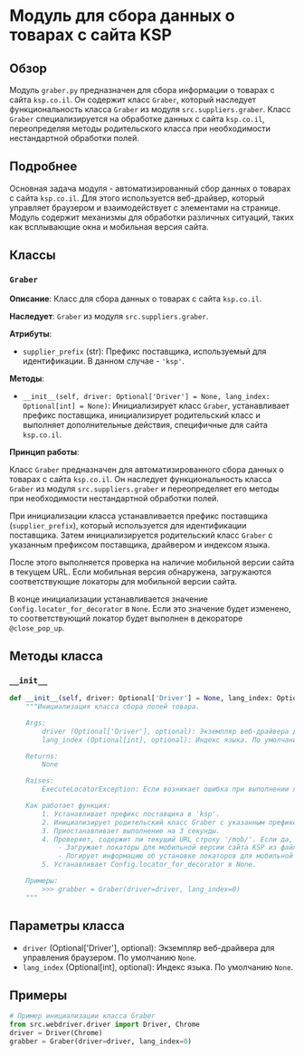 # Модуль для сбора данных о товарах с сайта KSP

## Обзор

Модуль `graber.py` предназначен для сбора информации о товарах с сайта `ksp.co.il`. Он содержит класс `Graber`, который наследует функциональность класса `Graber` из модуля `src.suppliers.graber`. Класс `Graber` специализируется на обработке данных с сайта `ksp.co.il`, переопределяя методы родительского класса при необходимости нестандартной обработки полей.

## Подробнее

Основная задача модуля - автоматизированный сбор данных о товарах с сайта `ksp.co.il`. Для этого используется веб-драйвер, который управляет браузером и взаимодействует с элементами на странице. Модуль содержит механизмы для обработки различных ситуаций, таких как всплывающие окна и мобильная версия сайта.

## Классы

### `Graber`

**Описание**: Класс для сбора данных о товарах с сайта `ksp.co.il`.

**Наследует**: `Graber` из модуля `src.suppliers.graber`.

**Атрибуты**:

-   `supplier_prefix` (str): Префикс поставщика, используемый для идентификации. В данном случае - `'ksp'`.

**Методы**:

-   `__init__(self, driver: Optional['Driver'] = None, lang_index: Optional[int] = None)`: Инициализирует класс `Graber`, устанавливает префикс поставщика, инициализирует родительский класс и выполняет дополнительные действия, специфичные для сайта `ksp.co.il`.

**Принцип работы**:

Класс `Graber` предназначен для автоматизированного сбора данных о товарах с сайта `ksp.co.il`. Он наследует функциональность класса `Graber` из модуля `src.suppliers.graber` и переопределяет его методы при необходимости нестандартной обработки полей.

При инициализации класса устанавливается префикс поставщика (`supplier_prefix`), который используется для идентификации поставщика. Затем инициализируется родительский класс `Graber` с указанным префиксом поставщика, драйвером и индексом языка.

После этого выполняется проверка на наличие мобильной версии сайта в текущем URL. Если мобильная версия обнаружена, загружаются соответствующие локаторы для мобильной версии сайта.

В конце инициализации устанавливается значение `Config.locator_for_decorator` в `None`. Если это значение будет изменено, то соответствующий локатор будет выполнен в декораторе `@close_pop_up`.

## Методы класса

### `__init__`

```python
def __init__(self, driver: Optional['Driver'] = None, lang_index: Optional[int] = None):
    """Инициализация класса сбора полей товара.

    Args:
        driver (Optional['Driver'], optional): Экземпляр веб-драйвера для управления браузером. По умолчанию `None`.
        lang_index (Optional[int], optional): Индекс языка. По умолчанию `None`.

    Returns:
        None

    Raises:
        ExecuteLocatorException: Если возникает ошибка при выполнении локатора.

    Как работает функция:
        1. Устанавливает префикс поставщика в 'ksp'.
        2. Инициализирует родительский класс Graber с указанным префиксом, драйвером и индексом языка.
        3. Приостанавливает выполнение на 3 секунды.
        4. Проверяет, содержит ли текущий URL строку '/mob/'. Если да, то:
            - Загружает локаторы для мобильной версии сайта KSP из файла 'product_mobile_site.json'.
            - Логирует информацию об установке локаторов для мобильной версии сайта.
        5. Устанавливает Config.locator_for_decorator в None.

    Примеры:
        >>> grabber = Graber(driver=driver, lang_index=0)
    """
```

## Параметры класса

-   `driver` (Optional['Driver'], optional): Экземпляр веб-драйвера для управления браузером. По умолчанию `None`.
-   `lang_index` (Optional[int], optional): Индекс языка. По умолчанию `None`.

## Примеры

```python
# Пример инициализации класса Graber
from src.webdriver.driver import Driver, Chrome
driver = Driver(Chrome)
grabber = Graber(driver=driver, lang_index=0)